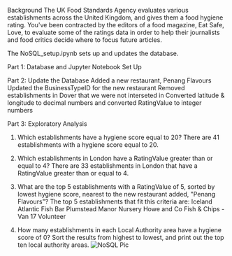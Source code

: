 Background
The UK Food Standards Agency evaluates various establishments across the United Kingdom, and gives them a food hygiene rating. You've been contracted by the editors of a food magazine, Eat Safe, Love, to evaluate some of the ratings data in order to help their journalists and food critics decide where to focus future articles.

The NoSQL_setup.ipynb sets up and updates the database.

Part 1: Database and Jupyter Notebook Set Up

Part 2: Update the Database
  Added a new restaurant, Penang Flavours
  Updated the BusinessTypeID for the new restaurant
  Removed establishments in Dover that we were not interseted in
  Converted latitude & longitude to decimal numbers and converted RatingValue to integer numbers

Part 3: Exploratory Analysis

1. Which establishments have a hygiene score equal to 20?
There are 41 establishments with a hygiene score equal to 20.

2. Which establishments in London have a RatingValue greater than or equal to 4?
There are 33 establishments in London that have a RatingValue greater than or equal to 4.

3. What are the top 5 establishments with a RatingValue of 5, sorted by lowest hygiene score, nearest to the new restaurant added, "Penang Flavours"?
The top 5 establishments that fit this criteria are:
  Iceland
  Atlantic Fish Bar
  Plumstead Manor Nursery
  Howe and Co Fish & Chips - Van 17
  Volunteer

5. How many establishments in each Local Authority area have a hygiene score of 0? Sort the results from highest to lowest, and print out the top ten local authority areas.
![NoSQL Pic](https://github.com/margoberry17/12-NoSQL-Establishments/assets/136475202/f3164652-53ad-4fdf-a9d7-8c6d8fceca08)


